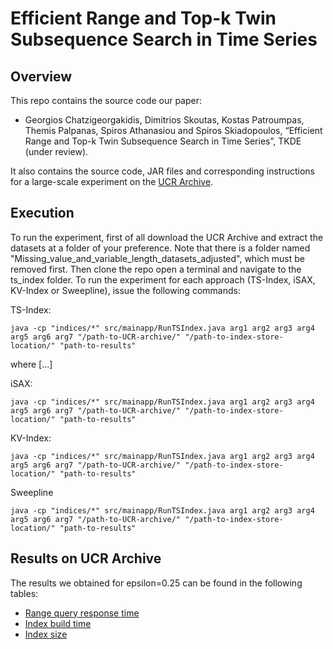 # Efficient Range and Top-k Twin Subsequence Search in Time Series

## Overview
This repo contains the source code our paper:

- Georgios Chatzigeorgakidis, Dimitrios Skoutas, Kostas Patroumpas, Themis Palpanas, Spiros Athanasiou
and Spiros Skiadopoulos, “Efficient Range and Top-k Twin Subsequence Search in Time Series”, TKDE (under review).

It also contains the source code, JAR files and corresponding instructions for a large-scale experiment on the [UCR Archive](https://www.cs.ucr.edu/%7Eeamonn/time_series_data_2018/). 

## Execution
To run the experiment, first of all download the UCR Archive and extract the datasets at a folder of your preference. Note that there is a folder named "Missing_value_and_variable_length_datasets_adjusted", which must be removed first. Then clone the repo open a terminal and navigate to the ts_index folder. To run the experiment for each approach (TS-Index, iSAX, KV-Index or Sweepline), issue the following commands:

TS-Index:
```
java -cp "indices/*" src/mainapp/RunTSIndex.java arg1 arg2 arg3 arg4 arg5 arg6 arg7 "/path-to-UCR-archive/" "/path-to-index-store-location/" "path-to-results"
```
where [...]

iSAX:
```
java -cp "indices/*" src/mainapp/RunTSIndex.java arg1 arg2 arg3 arg4 arg5 arg6 arg7 "/path-to-UCR-archive/" "/path-to-index-store-location/" "path-to-results"
```

KV-Index:
```
java -cp "indices/*" src/mainapp/RunTSIndex.java arg1 arg2 arg3 arg4 arg5 arg6 arg7 "/path-to-UCR-archive/" "/path-to-index-store-location/" "path-to-results"
```

Sweepline
```
java -cp "indices/*" src/mainapp/RunTSIndex.java arg1 arg2 arg3 arg4 arg5 arg6 arg7 "/path-to-UCR-archive/" "/path-to-index-store-location/" "path-to-results"
```

## Results on UCR Archive
The results we obtained for epsilon=0.25 can be found in the following tables:

* [Range query response time](https://github.com/chgeorgakidis/ts_index/blob/main/ResponseTimeResults.md)
* [Index build time](https://github.com/chgeorgakidis/ts_index/blob/main/BuildTimeResults.md)
* [Index size](https://github.com/chgeorgakidis/ts_index/blob/main/IndexSizeResults.md)
